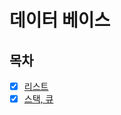 # 데이터 베이스

## 목차

* [x] [리스트](https://github.com/strongest-study-in-the-earth/cs2023/blob/main/DataBase/week_7.md)
* [x] [스택, 큐](https://github.com/strongest-study-in-the-earth/cs2023/blob/main/DataBase/week_8.md)
